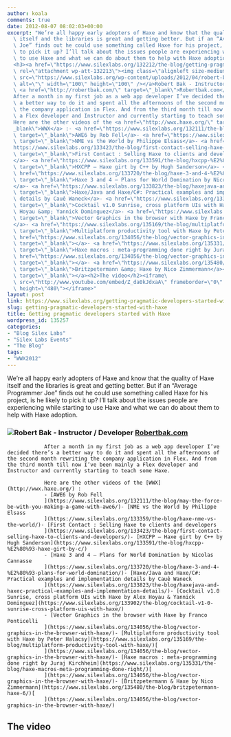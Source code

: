 ```yaml
---
author: koala
comments: true
date: 2012-08-07 08:02:03+00:00
excerpt: "We’re all happy early adopters of Haxe and know that the quality of Haxe\
  \ itself and the libraries is great and getting better. But if an “Average Programmer\
  \ Joe” finds out he could use something called Haxe for his project, is he likely\
  \ to pick it up? I’ll talk about the issues people are experiencing while starting\
  \ to use Haxe and what we can do about them to help with Haxe adoption.\
  <h3><a href=\"https://www.silexlabs.org/132212/the-blog/getting-pragmatic-developers-started-with-haxe-2/attachment/robert-bak/\"\
  \ rel=\"attachment wp-att-132213\"><img class=\"alignleft size-medium wp-image-132213\"\
  \ src=\"https://www.silexlabs.org/wp-content/uploads/2012/04/robert-bak1-298x300.png\"\
  \ alt=\"\" width=\"100\" height=\"100\" /></a>Robert Bak - Instructor / Developer\
  \ <a href=\"http://robertbak.com/\" target=\"_blank\">Robertbak.com</a></h3>\
  After a month in my first job as a web app developer I’ve decided there’s\
  \ a better way to do it and spent all the afternoons of the second month rewriting\
  \ the company application in Flex. And from the third month till now I’ve been mainly\
  \ a Flex developer and Instructor and currently starting to teach some Haxe.\
  Here are the other videos of the <a href=\"http://wwx.haxe.org/\" target=\"\
  _blank\">WWX</a> :- <a href=\"https://www.silexlabs.org/132111/the-blog/may-the-force-be-with-you-making-a-game-with-awe6/\"\
  \ target=\"_blank\">AWE6 by Rob Fell</a>- <a href=\"https://www.silexlabs.org/133359/the-blog/haxe-nme-vs-the-world/\"\
  \ target=\"_blank\">NME vs the World by Philippe Elsass</a>- <a href=\"\
  https://www.silexlabs.org/133423/the-blog/first-contact-selling-haxe-to-clients-and-developers/\"\
  \ target=\"_blank\">First Contact : Selling Haxe to clients and developers\
  </a>- <a href=\"https://www.silexlabs.org/133591/the-blog/hxcpp-%E2%80%93-haxe-girt-by-c/\"\
  \ target=\"_blank\">HXCPP – Haxe girt by C++ by Hugh Sanderson</a>- <a\
  \ href=\"https://www.silexlabs.org/133720/the-blog/haxe-3-and-4-%E2%80%93-plans-for-world-domination/\"\
  \ target=\"_blank\">Haxe 3 and 4 – Plans for World Domination by Nicolas Cannasse\
  </a>- <a href=\"https://www.silexlabs.org/133823/the-blog/haxejava-and-haxec-practical-examples-and-implementation-details/\"\
  \ target=\"_blank\">Haxe/Java and Haxe/C#: Practical examples and implementation\
  \ details by Cauê Waneck</a>- <a href=\"https://www.silexlabs.org/133902/the-blog/cocktail-v1-0-sunrise-cross-platform-uis-with-haxe/\"\
  \ target=\"_blank\">Cocktail v1.0 Sunrise, cross platform UIs with Haxe by Alex\
  \ Hoyau &amp; Yannick Dominguez</a>- <a href=\"https://www.silexlabs.org/134056/the-blog/vector-graphics-in-the-browser-with-haxe/\"\
  \ target=\"_blank\">Vector Graphics in the browser with Haxe by Franco Ponticelli\
  </a>- <a href=\"https://www.silexlabs.org/135169/the-blog/multiplatform-productivity-tool-with-haxe/\"\
  \ target=\"_blank\">Multiplatform productivity tool with Haxe by Peter Halacsy</a><a\
  \ href=\"https://www.silexlabs.org/134056/the-blog/vector-graphics-in-the-browser-with-haxe/\"\
  \ target=\"_blank\"></a>- <a href=\"https://www.silexlabs.org/135331/the-blog/haxe-macros-meta-programming-done-right/\"\
  \ target=\"_blank\">Haxe macros : meta-programming done right by Juraj Kirchheim</a><a\
  \ href=\"https://www.silexlabs.org/134056/the-blog/vector-graphics-in-the-browser-with-haxe/\"\
  \ target=\"_blank\"></a>- <a href=\"https://www.silexlabs.org/135480/the-blog/britzpetermann-haxe-6/\"\
  \ target=\"_blank\">Britzpetermann &amp; Haxe by Nico Zimmermann</a><a href=\"https://www.silexlabs.org/134056/the-blog/vector-graphics-in-the-browser-with-haxe/\"\
  \ target=\"_blank\"></a><h2>The video</h2><iframe\
  \ src=\"http://www.youtube.com/embed/Z_da0kJdxaA\" frameborder=\"0\" width=\"640\"\
  \ height=\"480\"></iframe>"
layout: post
link: https://www.silexlabs.org/getting-pragmatic-developers-started-with-haxe/
slug: getting-pragmatic-developers-started-with-haxe
title: Getting pragmatic developers started with Haxe
wordpress_id: 135257
categories:
- "Blog Silex Labs"
- "Silex Labs Events"
- "The Blog"
tags:
- "WWX2012"
---
```


We’re all happy early adopters of Haxe and know that the quality of Haxe itself and the libraries is great and getting better. But if an “Average Programmer Joe” finds out he could use something called Haxe for his project, is he likely to pick it up? I’ll talk about the issues people are experiencing while starting to use Haxe and what we can do about them to help with Haxe adoption.


### [![](https://www.silexlabs.org/wp-content/uploads/2012/04/robert-bak1-298x300.png)](https://www.silexlabs.org/132212/the-blog/getting-pragmatic-developers-started-with-haxe-2/attachment/robert-bak/)Robert Bak - Instructor / Developer [Robertbak.com](http://robertbak.com/)


				After a month in my first job as a web app developer I’ve decided there’s a better way to do it and spent all the afternoons of the second month rewriting the company application in Flex. And from the third month till now I’ve been mainly a Flex developer and Instructor and currently starting to teach some Haxe.

				Here are the other videos of the [WWX](http://wwx.haxe.org/) :
				- [AWE6 by Rob Fell
				](https://www.silexlabs.org/132111/the-blog/may-the-force-be-with-you-making-a-game-with-awe6/)- [NME vs the World by Philippe Elsass
				](https://www.silexlabs.org/133359/the-blog/haxe-nme-vs-the-world/)- [First Contact : Selling Haxe to clients and developers
				](https://www.silexlabs.org/133423/the-blog/first-contact-selling-haxe-to-clients-and-developers/)- [HXCPP – Haxe girt by C++ by Hugh Sanderson](https://www.silexlabs.org/133591/the-blog/hxcpp-%E2%80%93-haxe-girt-by-c/)
				- [Haxe 3 and 4 – Plans for World Domination by Nicolas Cannasse
				](https://www.silexlabs.org/133720/the-blog/haxe-3-and-4-%E2%80%93-plans-for-world-domination/)- [Haxe/Java and Haxe/C#: Practical examples and implementation details by Cauê Waneck
				](https://www.silexlabs.org/133823/the-blog/haxejava-and-haxec-practical-examples-and-implementation-details/)- [Cocktail v1.0 Sunrise, cross platform UIs with Haxe by Alex Hoyau & Yannick Dominguez](https://www.silexlabs.org/133902/the-blog/cocktail-v1-0-sunrise-cross-platform-uis-with-haxe/)
				- [Vector Graphics in the browser with Haxe by Franco Ponticelli
				](https://www.silexlabs.org/134056/the-blog/vector-graphics-in-the-browser-with-haxe/)- [Multiplatform productivity tool with Haxe by Peter Halacsy](https://www.silexlabs.org/135169/the-blog/multiplatform-productivity-tool-with-haxe/)[
				](https://www.silexlabs.org/134056/the-blog/vector-graphics-in-the-browser-with-haxe/)- [Haxe macros : meta-programming done right by Juraj Kirchheim](https://www.silexlabs.org/135331/the-blog/haxe-macros-meta-programming-done-right/)[
				](https://www.silexlabs.org/134056/the-blog/vector-graphics-in-the-browser-with-haxe/)- [Britzpetermann & Haxe by Nico Zimmermann](https://www.silexlabs.org/135480/the-blog/britzpetermann-haxe-6/)[
				](https://www.silexlabs.org/134056/the-blog/vector-graphics-in-the-browser-with-haxe/)


## The video



